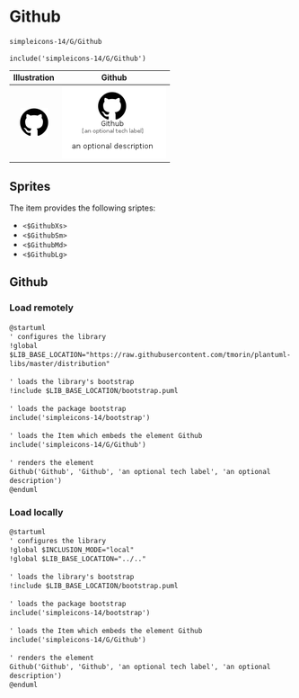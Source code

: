 # Github


```text
simpleicons-14/G/Github
```

```text
include('simpleicons-14/G/Github')
```



| Illustration | Github |
| :---: | :---: |
| ![illustration for Illustration](../../simpleicons-14/G/Github.png) | ![illustration for Github](../../simpleicons-14/G/Github.Local.png) |



## Sprites
The item provides the following sriptes:

- `<$GithubXs>`
- `<$GithubSm>`
- `<$GithubMd>`
- `<$GithubLg>`





## Github

### Load remotely
```plantuml
@startuml
' configures the library
!global $LIB_BASE_LOCATION="https://raw.githubusercontent.com/tmorin/plantuml-libs/master/distribution"

' loads the library's bootstrap
!include $LIB_BASE_LOCATION/bootstrap.puml

' loads the package bootstrap
include('simpleicons-14/bootstrap')

' loads the Item which embeds the element Github
include('simpleicons-14/G/Github')

' renders the element
Github('Github', 'Github', 'an optional tech label', 'an optional description')
@enduml
```

### Load locally
```plantuml
@startuml
' configures the library
!global $INCLUSION_MODE="local"
!global $LIB_BASE_LOCATION="../.."

' loads the library's bootstrap
!include $LIB_BASE_LOCATION/bootstrap.puml

' loads the package bootstrap
include('simpleicons-14/bootstrap')

' loads the Item which embeds the element Github
include('simpleicons-14/G/Github')

' renders the element
Github('Github', 'Github', 'an optional tech label', 'an optional description')
@enduml
```

